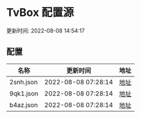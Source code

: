 
# TvBox 配置源

更新时间: 2022-08-08 14:54:17


## 配置

|   名称  | 更新时间  |地址  |
|  ----  | ----  |----  |
|  2snh.json | 2022-08-08 07:28:14 |[地址](https://box.okeybox.top/tv/2snh.json) |
|  9qk1.json | 2022-08-08 07:28:14 |[地址](https://box.okeybox.top/tv/9qk1.json) |
|  b4az.json | 2022-08-08 07:28:14 |[地址](https://box.okeybox.top/tv/b4az.json) |
  
    